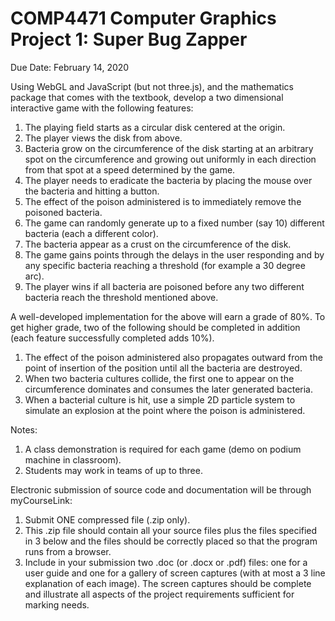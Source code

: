 # COMP4471 Computer Graphics Project 1: Super Bug Zapper

Due Date: February 14, 2020

Using WebGL and JavaScript (but not three.js), and the mathematics package that comes with the textbook, develop a two dimensional interactive game with the following features:

1.	The playing field starts as a circular disk centered at the origin.
2.	The player views the disk from above.
3.	Bacteria grow on the circumference of the disk starting at an arbitrary spot on the circumference and growing out uniformly in each direction from that spot at a speed determined by the game.
4.	The player needs to eradicate the bacteria by placing the mouse over the bacteria and hitting a button.
5.	The effect of the poison administered is to immediately remove the poisoned bacteria.
6.	The game can randomly generate up to a fixed number (say 10) different bacteria (each a different color).
7.	The bacteria appear as a crust on the circumference of the disk.
8.	The game gains points through the delays in the user responding and by any specific bacteria reaching a threshold (for example a 30 degree arc).
9.	The player wins if all bacteria are poisoned before any two different bacteria reach the threshold mentioned above.

A well-developed implementation for the above will earn a grade of 80%. To get higher grade, two of the following should be completed in addition (each feature successfully completed adds 10%).
1.	The effect of the poison administered also propagates outward from the point of insertion of the position until all the bacteria are destroyed.
2.	When two bacteria cultures collide, the first one to appear on the circumference dominates and consumes the later generated bacteria.
3.	When a bacterial culture is hit, use a simple 2D particle system to simulate an explosion at the point where the poison is administered.

Notes:
1.	A class demonstration is required for each game (demo on podium machine in classroom).
2.	Students may work in teams of up to three.

Electronic submission of source code and documentation will be through myCourseLink:
1.	Submit ONE compressed file (.zip only).
2.	This .zip file should contain all your source files plus the files specified in 3 below and the files should be correctly placed so that the program runs from a browser.
3.	Include in your submission two .doc (or .docx or .pdf) files: one for a user guide and one for a gallery of screen captures (with at most a 3 line explanation of each image). The screen captures should be complete and illustrate all aspects of the project requirements sufficient for marking needs.
